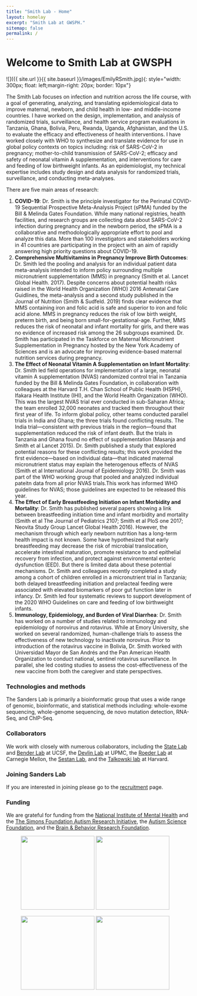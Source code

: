 ```yaml
---
title: "Smith Lab - Home"
layout: homelay
excerpt: "Smith Lab at GWSPH."
sitemap: false
permalink: /
---
```


# Welcome to Smith Lab at GWSPH


![]({{ site.url }}{{ site.baseurl }}/images/EmilyRSmith.jpg){: style="width: 300px; float: left;margin-right: 20px; border: 10px"}


The Smith Lab focuses on infection and nutrition across the life course, with a goal of generating, analyzing, and translating epidemiological data to improve maternal, newborn, and child health in low- and middle-income countries. I have worked on the design, implementation, and analysis of randomized trials, surveillance, and health service program evaluations in Tanzania, Ghana, Bolivia, Peru, Rwanda, Uganda, Afghanistan, and the U.S. to evaluate the efficacy and effectiveness of health interventions. I have worked closely with WHO to synthesize and translate evidence for use in global policy contexts on topics including: risk of SARS-CoV-2 in pregnancy; mother-to-child transmission of SARS-CoV-2; efficacy and safety of neonatal vitamin A supplementation, and interventions for care and feeding of low birthweight infants. As an epidemiologist, my technical expertise includes study design and data analysis for randomized trials, surveillance, and conducting meta-analyses.


There are five main areas of research:

1. **COVID-19**: Dr. Smith is the principle investigator for the Perinatal COVID-19 Sequential Prospective Meta-Analysis Project (sPMA) funded by the Bill & Melinda Gates Foundation.  While many national registries, health facilities, and research groups are collecting data about SARS-CoV-2 infection during pregnancy and in the newborn period, the sPMA is a collaborative and methodologically appropriate effort to pool and analyze this data. More than 100 investigators and stakeholders working in 41 countries are participating in the project with an aim of rapidly answering high priority questions about COVID-19. 
2. **Comprehensive Multivitamins in Pregnancy Improve Birth Outcomes**: Dr. Smith led the pooling and analysis for an individual patient data meta-analysis intended to inform policy surrounding multiple micronutrient supplementation (MMS) in pregnancy (Smith et al. Lancet Global Health. 2017). Despite concerns about potential health risks raised in the World Health Organization (WHO) 2016 Antenatal Care Guidlines, the meta-analysis and a second study published in the Journal of Nutrition (Smith & Sudfeld. 2019) finds clear evidence that MMS containing iron and folic acid is safe and superior to iron and folic acid alone. MMS in pregnancy reduces the risk of low birth weight, preterm birth, and being born small-for-gestational-age. Further, MMS reduces the risk of neonatal and infant mortality for girls, and there was no evidence of increased risk among the 26 subgroups examined. Dr. Smith has participated in the Taskforce on Maternal Micronutrient Supplementation in Pregnancy hosted by the New York Academy of Sciences and is an advocate for improving evidence-based maternal nutrition services during pregnancy.
3. **The Effect of Neonatal Vitamin A Supplementation on Infant Mortality**: Dr. Smith led field operations for implementation of a large, neonatal vitamin A supplementation (NVAS) randomized control trial in Tanzania funded by the Bill & Melinda Gates Foundation, in collaboration with colleagues at the Harvard T.H. Chan School of Public Health (HSPH), Ifakara Health Institute (IHI), and the World Health Organization (WHO). This was the largest NVAS trial ever conducted in sub-Saharan Africa; the team enrolled 32,000 neonates and tracked them throughout their first year of life. To inform global policy, other teams conducted parallel trials in India and Ghana; the three trials found conflicting results. The India trial—consistent with previous trials in the region—found that supplementation reduced the risk of infant death. But the trials in Tanzania and Ghana found no effect of supplementation (Masanja and Smith et al Lancet 2015). Dr. Smith published a study that explored potential reasons for these conflicting results; this work provided the first evidence—based on individual data—that indicated maternal micronutrient status may explain the heterogenous effects of NVAS (Smith et al International Journal of Epidemiology 2016). Dr. Smith was part of the WHO working group that pooled and analyzed individual pateitn data from all prior NVAS trials.This work has informed WHO guidelines for NVAS; those guidelines are expected to be released this year.
4. **The Effect of Early Breastfeeding Initiation on Infant Morbidity and Mortality**: Dr. Smith has published several papers showing a link between breastfeeding initiation time and infant morbidity and mortality (Smith et al The Journal of Pediatrics 2107; Smith et al PloS one 2017; Neovita Study Group Lancet Global Health 2016). However, the mechanism through which early newborn nutrition has a long-term health impact is not known. Some have hypothesized that early breastfeeding may decrease the risk of microbial translocation, accelerate intestinal maturation, promote resistance to and epithelial recovery from infection, and protect against environmental enteric dysfunction (EED). But there is limited data about these potential mechanisms. Dr. Smith and colleagues recently completed a study among a cohort of children enrolled in a micronutrient trial in Tanzania; both delayed breastfeeding initiation and prelacteal feeding were associated with elevated biomarkers of poor gut function later in infancy. Dr. Smith led four systematic reviews to support development of the 2020 WHO Guidelines on care and feeding of low birthweight infants.
5. **Immunology, Epidemiology, and Burden of Viral Diarrhea**: Dr. Smith has worked on a number of studies related to immunology and epidemiology of norovirus and rotavirus. While at Emory University, she worked on several randomized, human-challenge trials to assess the effectiveness of new technology to inactivate norovirus. Prior to introduction of the rotavirus vaccine in Bolivia, Dr. Smith worked with Universidad Mayor de San Andrés and the Pan American Health Organization to conduct national, sentinel rotavirus surveillance. In parallel, she led costing studies to assess the cost-effectiveness of the new vaccine from both the caregiver and state perspectives.


### Technologies and methods
The Sanders Lab is primarily a bioinformatic group that uses a wide range of genomic, bioinformatic, and statistical methods including: whole-exome sequencing, whole-genome sequencing, de novo mutation detection, RNA-Seq, and ChIP-Seq.

### Collaborators
We work with closely with numerous collaborators, including the [State Lab](https://www.mstatelab.com/) and [Bender Lab](https://benderlab.ucsf.edu/lab-members) at UCSF, the [Devlin Lab](https://www.psychiatry.pitt.edu/about-us/our-people/faculty/bernie-j-devlin-phd) at UPMC, the [Roeder Lab](http://www.stat.cmu.edu/~roeder/) at Carnegie Mellon, the [Sestan Lab](http://medicine.yale.edu/lab/sestan/index.aspx), and the [Talkowski lab](http://talkowski.mgh.harvard.edu/) at Harvard.

### Joining Sanders Lab
If you are interested in joining please go to the [recruitment](recruitment) page.

### Funding
We are grateful for funding from the [National Institute of Mental Health](https://www.nimh.nih.gov/) and the [The Simons Foundation Autism Research Initiative](https://www.sfari.org/), the [Autism Science Foundation](https://autismsciencefoundation.org/), and the [Brain & Behavior Research Foundation](https://www.bbrfoundation.org/).

<figure class="third">
<img src="{{ site.url }}{{ site.baseurl }}/images/logopic/Logo_NIMH.png" style="width: 200px">	<img src="{{ site.url }}{{ site.baseurl }}/images/logopic/Logo_SFARI.png" style="width: 200px">

<img src="{{ site.url }}{{ site.baseurl }}/images/logopic/Logo_ASF.jpeg" style="width: 200px"> <img src="{{ site.url }}{{ site.baseurl }}/images/logopic/Logo_BBRF.png" style="width: 200px">
</figure>






